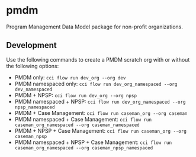 # pmdm

Program Management Data Model package for non-profit organizations.

## Development

Use the following commands to create a PMDM scratch org with or without the following options:
- PMDM only: `cci flow run dev_org --org dev`
- PMDM namespaced only: `cci flow run dev_org_namespaced --org dev_namespaced`
- PMDM + NPSP: `cci flow run dev_org --org npsp`
- PMDM namespaced + NPSP: `cci flow run dev_org_namespaced --org npsp_namespaced`
- PMDM + Case Management: `cci flow run caseman_org --org caseman`
- PMDM namespaced + Case Management: `cci flow run caseman_org_namespaced --org caseman_namespaced`
- PMDM + NPSP + Case Management: `cci flow run caseman_org --org caseman_npsp`
- PMDM namespaced + NPSP + Case Management: `cci flow run caseman_org_namespaced --org caseman_npsp_namespaced`
